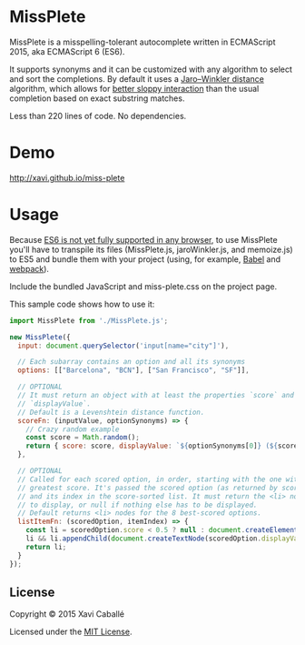 # MissPlete

MissPlete is a misspelling-tolerant autocomplete written in ECMAScript 2015, aka
ECMAScript 6 (ES6).

It supports synonyms and it can be customized with any algorithm to select and
sort the completions. By default it uses a
[Jaro–Winkler distance](https://en.wikipedia.org/wiki/Jaro%E2%80%93Winkler_distance)
algorithm, which allows for
[better sloppy interaction](https://vimeo.com/28758945#t=11m35s)
than the usual completion based on exact substring matches.

Less than 220 lines of code. No dependencies.

# Demo

http://xavi.github.io/miss-plete

# Usage

Because
[ES6 is not yet fully supported in any browser](https://kangax.github.io/compat-table/es6/),
to use MissPlete you'll have to transpile its files (MissPlete.js,
jaroWinkler.js, and memoize.js) to ES5 and bundle them with your project (using,
for example, [Babel](https://babeljs.io/) and
[webpack](https://webpack.github.io/)).
 
Include the bundled JavaScript and miss-plete.css on the project page.

This sample code shows how to use it:

```javascript
import MissPlete from './MissPlete.js';

new MissPlete({
  input: document.querySelector('input[name="city"]'),

  // Each subarray contains an option and all its synonyms
  options: [["Barcelona", "BCN"], ["San Francisco", "SF"]],

  // OPTIONAL
  // It must return an object with at least the properties `score` and  
  // `displayValue`.
  // Default is a Levenshtein distance function. 
  scoreFn: (inputValue, optionSynonyms) => {
    // Crazy random example
    const score = Math.random();
    return { score: score, displayValue: `${optionSynonyms[0]} (${score})` };
  },

  // OPTIONAL
  // Called for each scored option, in order, starting with the one with the
  // greatest score. It's passed the scored option (as returned by scoreFn)
  // and its index in the score-sorted list. It must return the <li> node
  // to display, or null if nothing else has to be displayed.
  // Default returns <li> nodes for the 8 best-scored options.
  listItemFn: (scoredOption, itemIndex) => {
    const li = scoredOption.score < 0.5 ? null : document.createElement("li");
    li && li.appendChild(document.createTextNode(scoredOption.displayValue));
    return li;
  }  
});
```


## License

Copyright © 2015 Xavi Caballé

Licensed under the [MIT License](LICENSE).
